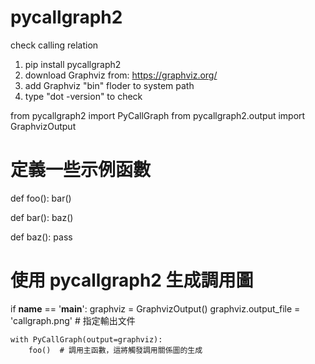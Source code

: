 # pycallgraph2
check calling relation <br>

1. pip install pycallgraph2<br>
2. download Graphviz from: https://graphviz.org/<br>
3. add Graphviz "bin" floder to system path<br>
4. type "dot -version" to check<br>




from pycallgraph2 import PyCallGraph
from pycallgraph2.output import GraphvizOutput

# 定義一些示例函數
def foo():
    bar()

def bar():
    baz()

def baz():
    pass

# 使用 pycallgraph2 生成調用圖
if __name__ == '__main__':
    graphviz = GraphvizOutput()
    graphviz.output_file = 'callgraph.png'  # 指定輸出文件

    with PyCallGraph(output=graphviz):
        foo()  # 調用主函數，這將觸發調用關係圖的生成

        
